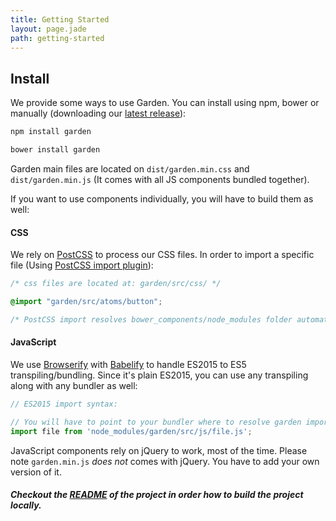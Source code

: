 ```yaml
---
title: Getting Started
layout: page.jade
path: getting-started
---
```

## Install
We provide some ways to use Garden. You can install using npm, bower or manually (downloading our [latest release](#latest-release-link)):

```js
npm install garden
```

```js
bower install garden
```

Garden main files are located on `dist/garden.min.css` and `dist/garden.min.js` (It comes with all JS components bundled together).

If you want to use components individually, you will have to build them as well:

#### CSS
We rely on [PostCSS](https://github.com/postcss/postcss) to process our CSS files. In order to import a specific file (Using [PostCSS import plugin](https://github.com/postcss/postcss-import)):

```scss
/* css files are located at: garden/src/css/ */

@import "garden/src/atoms/button";

/* PostCSS import resolves bower_components/node_modules folder automatically */
```

#### JavaScript
We use [Browserify](http://browserify.org) with [Babelify](https://github.com/babel/babelify) to handle ES2015 to ES5 transpiling/bundling. Since it's plain ES2015, you can use any transpiling along with any bundler as well:

```js
// ES2015 import syntax:

// You will have to point to your bundler where to resolve garden imports, or use directly from node_modules/bower_components:
import file from 'node_modules/garden/src/js/file.js';
```

JavaScript components rely on jQuery to work, most of the time. Please note `garden.min.js` *does not* comes with jQuery. You have to add your own version of it.


##### Checkout the [README](https://github.com/leroy-merlin-br/garden) of the project in order how to build the project locally.
